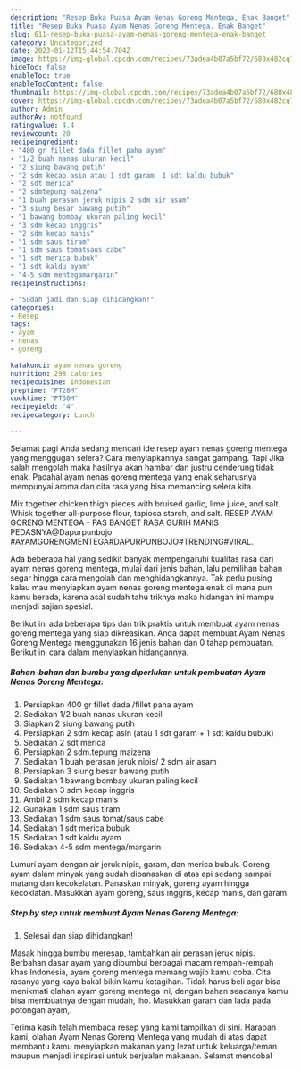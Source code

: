 ```yaml
---
description: "Resep Buka Puasa Ayam Nenas Goreng Mentega, Enak Banget"
title: "Resep Buka Puasa Ayam Nenas Goreng Mentega, Enak Banget"
slug: 611-resep-buka-puasa-ayam-nenas-goreng-mentega-enak-banget
category: Uncategorized
date: 2023-01-12T15:44:54.704Z
image: https://img-global.cpcdn.com/recipes/73adea4b07a5bf72/680x482cq70/ayam-nenas-goreng-mentega-foto-resep-utama.jpg
hideToc: false
enableToc: true
enableTocContent: false
thumbnail: https://img-global.cpcdn.com/recipes/73adea4b07a5bf72/680x482cq70/ayam-nenas-goreng-mentega-foto-resep-utama.jpg
cover: https://img-global.cpcdn.com/recipes/73adea4b07a5bf72/680x482cq70/ayam-nenas-goreng-mentega-foto-resep-utama.jpg
author: Admin
authorAv: notfound
ratingvalue: 4.4
reviewcount: 20
recipeingredient:
- "400 gr fillet dada fillet paha ayam"
- "1/2 buah nanas ukuran kecil"
- "2 siung bawang putih"
- "2 sdm kecap asin atau 1 sdt garam  1 sdt kaldu bubuk"
- "2 sdt merica"
- "2 sdmtepung maizena"
- "1 buah perasan jeruk nipis 2 sdm air asam"
- "3 siung besar bawang putih"
- "1 bawang bombay ukuran paling kecil"
- "3 sdm kecap inggris"
- "2 sdm kecap manis"
- "1 sdm saus tiram"
- "1 sdm saus tomatsaus cabe"
- "1 sdt merica bubuk"
- "1 sdt kaldu ayam"
- "4-5 sdm mentegamargarin"
recipeinstructions:

- "Sudah jadi dan siap dihidangkan!"
categories:
- Resep
tags:
- ayam
- nenas
- goreng

katakunci: ayam nenas goreng 
nutrition: 298 calories
recipecuisine: Indonesian
preptime: "PT28M"
cooktime: "PT30M"
recipeyield: "4"
recipecategory: Lunch

---
```



Selamat pagi Anda sedang mencari ide resep ayam nenas goreng mentega yang menggugah selera? Cara menyiapkannya sangat gampang. Tapi Jika salah mengolah maka hasilnya akan hambar dan justru cenderung tidak enak. Padahal ayam nenas goreng mentega yang enak seharusnya mempunyai aroma dan cita rasa yang bisa memancing selera kita.


Mix together chicken thigh pieces with bruised garlic, lime juice, and salt. Whisk together all-purpose flour, tapioca starch, and salt. RESEP AYAM GORENG MENTEGA - PAS BANGET RASA GURIH MANIS PEDASNYA@Dapurpunbojo #AYAMGORENGMENTEGA#DAPURPUNBOJO#TRENDING#VIRAL.

Ada beberapa hal yang sedikit banyak mempengaruhi kualitas rasa dari ayam nenas goreng mentega, mulai dari jenis bahan, lalu pemilihan bahan segar hingga cara mengolah dan menghidangkannya. Tak perlu pusing kalau mau menyiapkan ayam nenas goreng mentega enak di mana pun kamu berada, karena asal sudah tahu triknya maka hidangan ini mampu menjadi sajian spesial.


Berikut ini ada beberapa tips dan trik praktis untuk membuat ayam nenas goreng mentega yang siap dikreasikan. Anda dapat membuat Ayam Nenas Goreng Mentega menggunakan 16 jenis bahan dan 0 tahap pembuatan. Berikut ini cara dalam menyiapkan hidangannya.

<!--inarticleads1-->

##### Bahan-bahan dan bumbu yang diperlukan untuk pembuatan Ayam Nenas Goreng Mentega:

1. Persiapkan 400 gr fillet dada /fillet paha ayam
1. Sediakan 1/2 buah nanas ukuran kecil
1. Siapkan 2 siung bawang putih
1. Persiapkan 2 sdm kecap asin (atau 1 sdt garam + 1 sdt kaldu bubuk)
1. Sediakan 2 sdt merica
1. Persiapkan 2 sdm.tepung maizena
1. Sediakan 1 buah perasan jeruk nipis/ 2 sdm air asam
1. Persiapkan 3 siung besar bawang putih
1. Sediakan 1 bawang bombay ukuran paling kecil
1. Sediakan 3 sdm kecap inggris
1. Ambil 2 sdm kecap manis
1. Gunakan 1 sdm saus tiram
1. Sediakan 1 sdm saus tomat/saus cabe
1. Sediakan 1 sdt merica bubuk
1. Sediakan 1 sdt kaldu ayam
1. Sediakan 4-5 sdm mentega/margarin


Lumuri ayam dengan air jeruk nipis, garam, dan merica bubuk. Goreng ayam dalam minyak yang sudah dipanaskan di atas api sedang sampai matang dan kecokelatan. Panaskan minyak, goreng ayam hingga kecoklatan. Masukkan ayam goreng, saus inggris, kecap manis, dan garam. 

<!--inarticleads2-->

##### Step by step untuk membuat Ayam Nenas Goreng Mentega:


1. Selesai dan siap dihidangkan!

Masak hingga bumbu meresap, tambahkan air perasan jeruk nipis. Berbahan dasar ayam yang dibumbui berbagai macam rempah-rempah khas Indonesia, ayam goreng mentega memang wajib kamu coba. Cita rasanya yang kaya bakal bikin kamu ketagihan. Tidak harus beli agar bisa menikmati olahan ayam goreng mentega ini, dengan bahan seadanya kamu bisa membuatnya dengan mudah, lho. Masukkan garam dan lada pada potongan ayam,. 

Terima kasih telah membaca resep yang kami tampilkan di sini. Harapan kami, olahan Ayam Nenas Goreng Mentega yang mudah di atas dapat membantu kamu menyiapkan makanan yang lezat untuk keluarga/teman maupun menjadi inspirasi untuk berjualan makanan. Selamat mencoba!
